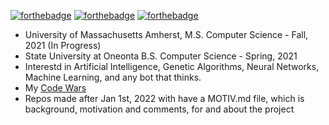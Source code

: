 [![forthebadge](https://forthebadge.com/images/badges/open-source.svg)](https://forthebadge.com)
[![forthebadge](https://forthebadge.com/images/badges/makes-people-smile.svg)](https://forthebadge.com)
[![forthebadge](https://forthebadge.com/images/badges/powered-by-black-magic.svg)](https://forthebadge.com)
* University of Massachusetts Amherst, M.S. Computer Science - Fall, 2021 (In Progress)
* State University at Oneonta B.S. Computer Science - Spring, 2021
* Interestd in Artificial Intelligence, Genetic Algorithms, Neural Networks, Machine Learning, and any bot that thinks.
* My <a href="https://www.codewars.com/users/hubertben">Code Wars</a>
* Repos made after Jan 1st, 2022 with have a MOTIV.md file, which is background, motivation and comments, for and about the project
